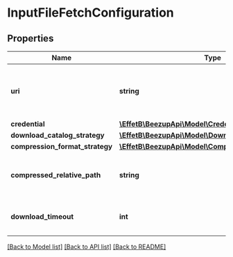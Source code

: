# InputFileFetchConfiguration

## Properties
Name | Type | Description | Notes
------------ | ------------- | ------------- | -------------
**uri** | **string** | Indicate the Uri of the file. (http, https, ftp, ftps, sftp are allowed) | 
**credential** | [**\EffetB\BeezupApi\Model\Credential**](Credential.md) |  | [optional] 
**download_catalog_strategy** | [**\EffetB\BeezupApi\Model\DownloadCatalogStrategy**](DownloadCatalogStrategy.md) |  | 
**compression_format_strategy** | [**\EffetB\BeezupApi\Model\CompressionFormatStrategy**](CompressionFormatStrategy.md) |  | [optional] 
**compressed_relative_path** | **string** | Indicate the relative path in the compressed file | [optional] 
**download_timeout** | **int** | Indicate the download time out in second | [optional] [default to 30]

[[Back to Model list]](../README.md#documentation-for-models) [[Back to API list]](../README.md#documentation-for-api-endpoints) [[Back to README]](../README.md)



